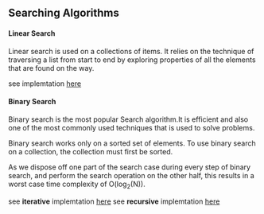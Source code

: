 ## Searching Algorithms

#### Linear Search

Linear search is used on a collections of items. It relies on the technique of traversing a list from start to end by exploring properties of all the elements that are found on the way.

see implemtation [here](https://github.com/jainayu/Data-Structures-and-Algorithms/blob/master/Searching%20Algorithms/LinearSearch.cpp)

#### Binary Search

Binary search is the most popular Search algorithm.It is efficient and also one of the most commonly used techniques that is used to solve problems.
 
Binary search works only on a sorted set of elements. To use binary search on a collection, the collection must first be sorted. 

As we dispose off one part of the search case during every step of binary search, and perform the search operation on the other half, this results in a worst case time complexity of O(log<sub>2</sub>(N)). 

see **iterative** implemtation [here]()
see **recursive** implemtation [here]()

